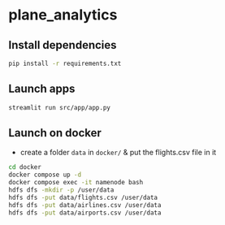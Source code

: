 # plane_analytics


## Install dependencies

```bash
pip install -r requirements.txt
```

## Launch apps

```bash
streamlit run src/app/app.py
```

## Launch on docker

- create a folder `data` in `docker/` & put the flights.csv file in it

```bash
cd docker
docker compose up -d 
docker compose exec -it namenode bash
hdfs dfs -mkdir -p /user/data
hdfs dfs -put data/flights.csv /user/data
hdfs dfs -put data/airlines.csv /user/data
hdfs dfs -put data/airports.csv /user/data
```